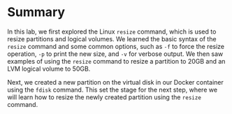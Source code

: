 # Summary

In this lab, we first explored the Linux `resize` command, which is used to resize partitions and logical volumes. We learned the basic syntax of the `resize` command and some common options, such as `-f` to force the resize operation, `-p` to print the new size, and `-v` for verbose output. We then saw examples of using the `resize` command to resize a partition to 20GB and an LVM logical volume to 50GB.

Next, we created a new partition on the virtual disk in our Docker container using the `fdisk` command. This set the stage for the next step, where we will learn how to resize the newly created partition using the `resize` command.
